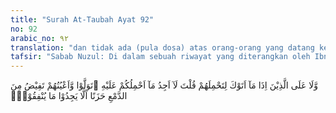 ```yaml
---
title: "Surah At-Taubah Ayat 92"
no: 92
arabic_no: ٩٢
translation: "dan tidak ada (pula dosa) atas orang-orang yang datang kepadamu (Muhammad), agar engkau memberi kendaraan kepada mereka, lalu engkau berkata, “Aku tidak memperoleh kendaraan untuk membawamu,” lalu mereka kembali, sedang mata mereka bercucuran air mata karena sedih, disebabkan mereka tidak memperoleh apa yang akan mereka infakkan (untuk ikut berperang)."
tafsir: "Sabab Nuzul: Di dalam sebuah riwayat yang diterangkan oleh Ibnu Jarir ath -thabari dari Ibnu 'Abbas, dia berkata, \"Rasulullah memerintahkan agar orang-orang mukmin bersiap untuk pergi berperang. Maka segolongan dari para sahabatnya yang bernama 'Abdullah bin Saffal al-Muzani berkata, \"Ya Rasulullah, sediakanlah untuk kami kendaraan (kami miskin tidak mempunyai kendaraan).\" Rasulullah menjawab, \"Demi Allah, aku tidak sanggup menyediakan kendaraan yang akan membawa saudara-saudara ke medan perang.\" Maka turunlah ayat ini, lalu mereka semuanya menangis, karena tidak dapat ikut berperang, karena kendaraan dan alat perlengkapan perang sangat penting apabila medan perang letaknya sangat jauh.\" Kendaraan itu merupakan perlengkapan perang yang sangat penting untuk setiap masa. Apabila pada masa dahulu kendaraan yang diperlukan hanya unta, keledai dan kuda, maka pada masa-masa berikutnya manusia menciptakan kendaraan yang berkecepatan tinggi yang dapat dipergunakan untuk lalu lintas darat, laut dan udara.\n\nDengan turunnya ayat ini terhiburlah hati mereka yang datang menghadap Rasulullah itu, tetapi air mata mereka bercucuran menangis karena tidak dapat ikut berperang bersama Rasulullah karena mereka dalam keadaan miskin, tidak mempunyai kendaraan. Kalau tempat berperang tidak begitu jauh maulah rasanya mereka berjalan kaki saja, karena keinginan mereka berjihad dan mencari keridaan Allah. Begitulah semangat dan ruh Islam yang berkobar dalam dada setiap muslim yang tidak akan padam buat selama-lamanya. Dengan semangat seperti itulah Islam bisa tegak dan maju dan kalimah Allah akan menjulang tinggi di bumi ini.\n\nDalam ayat ini diterangkan alasan yang lain yang dibenarkan syara bagi seseorang yang tidak ikut berperang. Alasan tersebut ialah karena mereka tidak mempunyai kendaraan yang dapat mengangkut mereka ke medan perang, apalagi kalau tempat yang dituju itu jauh letaknya, yang tidak bisa dicapai dengan jalan kaki, seperti halnya Perang Tabuk yang sangat jauh yang dapat ditempuh hanya dengan mengarungi padang pasir, berhari-hari dan berminggu-minggu, baru sampai di tempat yang dituju. Maka kepada mereka yang tidak mempunyai kendaraan, dibolehkan tidak ikut, mereka ini terhitung tidak besalah dan tidak berdosa bila tinggal di rumahnya."
---
```

وَّلَا عَلَى الَّذِيْنَ اِذَا مَآ اَتَوْكَ لِتَحْمِلَهُمْ قُلْتَ لَآ اَجِدُ مَآ اَحْمِلُكُمْ عَلَيْهِ ۖتَوَلَّوْا وَّاَعْيُنُهُمْ تَفِيْضُ مِنَ الدَّمْعِ حَزَنًا اَلَّا يَجِدُوْا مَا يُنْفِقُوْنَۗ 